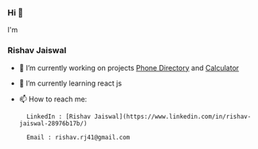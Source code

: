### Hi 👋
I'm
### Rishav Jaiswal

- 🔭  I’m currently working on projects [Phone Directory](https://github.com/Rishav124-hub/phonedirectory) and [Calculator](https://github.com/Rishav124-hub/Calculator)
- 🌱 I’m currently learning react js
- 📫 How to reach me:
		
		LinkedIn : [Rishav Jaiswal](https://www.linkedin.com/in/rishav-jaiswal-28976b17b/)
	
		Email : rishav.rj41@gmail.com
